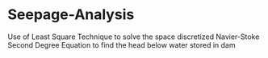# Seepage-Analysis
Use of Least Square Technique to solve the space discretized Navier-Stoke Second Degree Equation to find the head below water stored in dam
